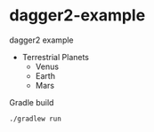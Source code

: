 dagger2-example
===============

dagger2 example

* Terrestrial Planets
  * Venus
  * Earth
  * Mars
  
Gradle build
```
./gradlew run
```

